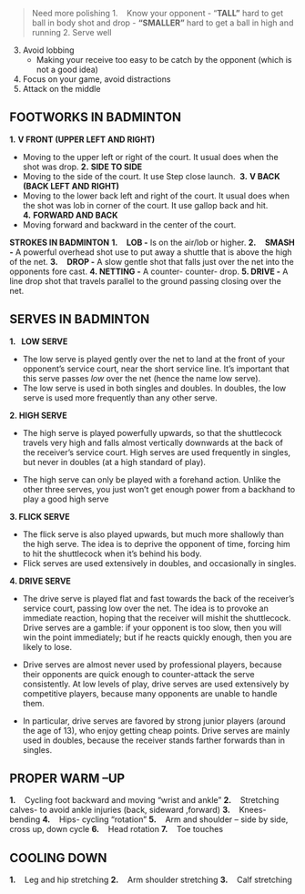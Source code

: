 > Need more polishing
1.    Know your opponent 
	- “**TALL”** hard to get ball in body shot and drop
	- **“SMALLER”** hard to get a ball in high and running
2. Serve well
3. Avoid lobbing
	- Making your receive too easy to be catch by the opponent (which is not a good idea)
4. Focus on your game, avoid distractions
5. Attack on the middle

## FOOTWORKS IN BADMINTON
**1.** **V FRONT (UPPER LEFT AND RIGHT)**
- Moving to the upper left or right of the court. It usual does when the shot was drop.
**2.** **SIDE TO SIDE**
- Moving to the side of the court. It use Step close launch. 
**3.** **V BACK (BACK LEFT AND RIGHT)**
- Moving to the lower back left and right of the court. It usual does when the shot was lob in corner of the court. It use gallop back and hit.
**4.** **FORWARD AND BACK**
- Moving forward and backward in the center of the court.

**STROKES IN BADMINTON**
**1.**    **LOB -** Is on the air/lob or higher.
**2.**    **SMASH -** A powerful overhead shot use to put away a shuttle that is above the high of the net.
**3.**    **DROP -** A slow gentle shot that falls just over the net into the opponents fore cast.
**4. NETTING -** A counter- counter- drop.
**5. DRIVE -** A line drop shot that travels parallel to the ground passing closing over the net.

## SERVES IN BADMINTON
**1.   LOW SERVE**
- The low serve is played gently over the net to land at the front of your opponent’s service court, near the short service line. It’s important that this serve passes _low_ over the net (hence the name low serve).
- The low serve is used in both singles and doubles. In doubles, the low serve is used more frequently than any other serve.

**2. HIGH SERVE**
- The high serve is played powerfully upwards, so that the shuttlecock travels very high and falls almost vertically downwards at the back of the receiver’s service court. High serves are used frequently in singles, but never in doubles (at a high standard of play).

- The high serve can only be played with a forehand action. Unlike the other three serves, you just won’t get enough power from a backhand to play a good high serve

**3. FLICK SERVE**
- The flick serve is also played upwards, but much more shallowly than the high serve. The idea is to deprive the opponent of time, forcing him to hit the shuttlecock when it’s behind his body.
- Flick serves are used extensively in doubles, and occasionally in singles.

**4. DRIVE SERVE**
- The drive serve is played flat and fast towards the back of the receiver’s service court, passing low over the net. The idea is to provoke an immediate reaction, hoping that the receiver will mishit the shuttlecock. Drive serves are a gamble: if your opponent is too slow, then you will win the point immediately; but if he reacts quickly enough, then you are likely to lose.
- Drive serves are almost never used by professional players, because their opponents are quick enough to counter-attack the serve consistently. At low levels of play, drive serves are used extensively by competitive players, because many opponents are unable to handle them.

- In particular, drive serves are favored by strong junior players (around the age of 13), who enjoy getting cheap points. Drive serves are mainly used in doubles, because the receiver stands farther forwards than in singles.

## PROPER WARM –UP
**1.**    Cycling foot backward and moving “wrist and ankle”
**2.**    Stretching calves- to avoid ankle injuries (back, sideward ,forward)
**3.**    Knees- bending
**4.**    Hips- cycling “rotation”
**5.**    Arm and shoulder – side by side, cross up, down cycle
**6.**    Head rotation
**7.**    Toe touches

## COOLING DOWN
**1.**    Leg and hip stretching
**2.**    Arm shoulder stretching
**3.**    Calf stretching
